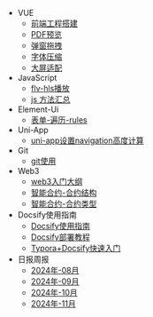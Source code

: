 * VUE
  * [前端工程搭建](/ProjectDocs/Web-Engineering-Construction.md)
  * [PDF预览](/ProjectDocs/Preview-Pdf.md)
  * [弹窗拖拽](/ProjectDocs/Pop-Up-Drag.md)
  * [字体压缩](/ProjectDocs/Font-Compression.md)
  * [大屏适配](/ProjectDocs/Large-Screen-Adaptation.md)
* JavaScript
  * [flv-hls播放](/ProjectDocs/Flv-Hls-Play.md)
  * [js 方法汇总](/ProjectDocs/Method-Js.md)
* Element-Ui
  * [表单-遍历-rules](/ProjectDocs/Form-Traversal-Rules.md)
* Uni-App
  * [uni-app设置navigation高度计算](/ProjectDocs/NavigationHeightCalculation.md)
* Git
  * [git使用](/ProjectDocs/Method-Git.md) 
* Web3
  * [web3入门大纲](/ProjectDocs/StartedOutline.md)
  * [智能合约-合约结构](/ProjectDocs/SolidityStructure.md)
  * [智能合约-合约类型](/ProjectDocs/SolidityType.md)
* Docsify使用指南
  * [Docsify使用指南](/ProjectDocs/DocsifyUserGuide.md)
  * [Docsify部署教程](/ProjectDocs/DocsifyDeploymentTutorial.md)
  * [Typora+Docsify快速入门](/ProjectDocs/Typora-DocsifyQuickStart.md)
* 日报周报
  * [2024年-08月](/ProjectDocs/2024-08.md)
  * [2024年-09月](/ProjectDocs/2024-09.md)
  * [2024年-10月](/ProjectDocs/2024-10.md)
  * [2024年-11月](/ProjectDocs/2024-11.md)
  